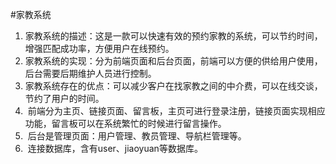 #家教系统
1.	家教系统的描述：这是一款可以快速有效的预约家教的系统，可以节约时间，增强匹配成功率，方便用户在线预约。
2.	家教系统的实现：分为前端页面和后台页面，前端可以方便的供给用户使用，后台需要后期维护人员进行控制。
3.	家教系统存在的优点：可以减少客户在找家教之间的中介费，可以在线交谈，节约了用户的时间。
4.  前端分为主页、链接页面、留言板，主页可进行登录注册，链接页面实现相应功能，留言板可以在系统繁忙的时候进行留言操作。
5.  后台是管理页面：用户管理、教员管理、导航栏管理等。
6.  连接数据库，含有user、jiaoyuan等数据库。

